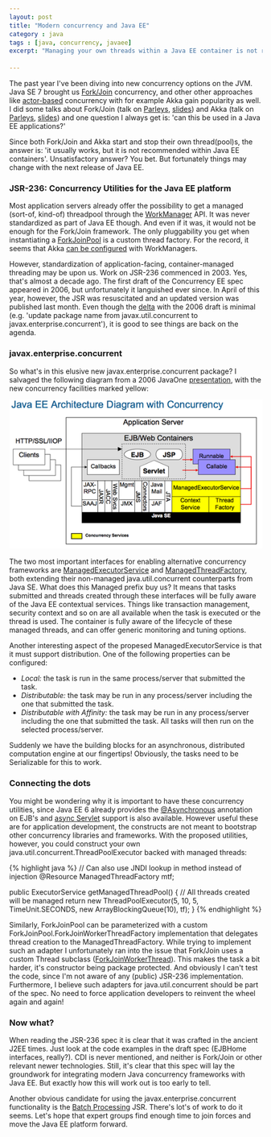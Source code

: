 ```yaml
---
layout: post
title: "Modern concurrency and Java EE" 
category : java 
tags : [java, concurrency, javaee]
excerpt: "Managing your own threads within a Java EE container is not recommended and even illegal in some circumstances. But where does that leave us when we want to use the shiny new Java concurrency frameworks like Fork/Join and Akka in Java EE applications? The addition of new concurrency facilities to the Java EE 7 spec may open some doors."

---
```


The past year I've been diving into new concurrency options on the JVM. Java SE 7 brought us [Fork/Join](http://docs.oracle.com/javase/tutorial/essential/concurrency/forkjoin.html) concurrency, and other other approaches like [actor-based](http://akka.io) concurrency with for example Akka gain popularity as well. I did some talks about Fork/Join (talk on [Parleys](http://www.parleys.com/#st=5&id=3217), [slides](http://www.slideshare.net/SanderMak/fork-join-bejug-2012)) and Akka (talk on [Parleys](http://www.parleys.com/#id=3218&st=5), [slides](http://www.slideshare.net/SanderMak/akka-bejug/)) and one question I always get is: 'can this be used in a Java EE applications?' 

Since both Fork/Join and Akka start and stop their own thread(pool)s, the answer is: 'it usually works, but it is not recommended within Java EE containers'. Unsatisfactory answer? You bet. But fortunately things may change with the next release of Java EE.

### JSR-236: Concurrency Utilities for the Java EE platform
Most application servers already offer the possibility to get a managed (sort-of, kind-of) threadpool through the [WorkManager](http://docs.oracle.com/javaee/1.4/api/javax/resource/spi/work/WorkManager.html) API. It was never standardized as part of Java EE though. And even if it was, it would not be enough for the Fork/Join framework. The only pluggability you get when instantiating a [ForkJoinPool](http://docs.oracle.com/javase/7/docs/api/java/util/concurrent/ForkJoinPool.html) is a custom thread factory. For the record, it seems that Akka [can be configured](http://blog.vasilrem.com/container-managed-actor-dispatchers) with WorkManagers.

However, standardization of application-facing, container-managed threading may be upon us. Work on JSR-236 commenced in 2003. Yes, that's almost a decade ago. The first draft of the Concurrency EE spec appeared in 2006, but unfortunately it languished ever since. In April of this year, however, the JSR was resuscitated and an updated version was published last month. Even though the [delta](http://java.net/downloads/concurrency-ee-spec/EE%20Concurrency%20Utilities%20Dec-20-2012-delta.pdf) with the 2006 draft is minimal (e.g. 'update package name from javax.util.concurrent to javax.enterprise.concurrent'), it is good to see things are back on the agenda.

### javax.enterprise.concurrent
So what's in this elusive new javax.enterprise.concurrent package? I salvaged the following diagram from a 2006 JavaOne [presentation](http://gee.cs.oswego.edu/dl/concurrencyee-interest/JavaOne-EEConcurrency.pdf), with the new concurrency facilities marked yellow:

![Java EE concurrency](/pics/javaeeconcurrency.png)

The two most important interfaces for enabling alternative concurrency frameworks are [ManagedExecutorService](http://concurrency-ee-spec.java.net/javadoc/javax/enterprise/concurrent/ManagedExecutorService.html) and [ManagedThreadFactory](http://concurrency-ee-spec.java.net/javadoc/javax/enterprise/concurrent/ManagedThreadFactory.html), both extending their non-managed java.util.concurrent counterparts from Java SE. What does this Managed prefix buy us? It means that tasks submitted and threads created through these interfaces will be fully aware of the Java EE contextual services. Things like transaction management, security context and so on are all available when the task is executed or the thread is used. The container is fully aware of the lifecycle of these managed threads, and can offer generic monitoring and tuning options. 

Another interesting aspect of the propesed ManagedExecutorService is that it must support distribution. One of the following properties can be configured:

- _Local:_ the task is run in the same process/server that submitted the task.
- _Distributable:_ the task may be run in any process/server including the one that submitted the task.
- _Distributable with Affinity:_ the task may be run in any process/server including the one that
submitted the task. All tasks will then run on the selected process/server.

Suddenly we have the building blocks for an asynchronous, distributed computation engine at our fingertips! Obviously, the tasks need to be Serializable for this to work.

### Connecting the dots

You might be wondering why it is important to have these concurrency utilities, since Java EE 6 already provides the [@Asynchronous](http://docs.oracle.com/javaee/6/tutorial/doc/gkkqg.html) annotation on EJB's and [async Servlet](https://blogs.oracle.com/enterprisetechtips/entry/asynchronous_support_in_servlet_3) support is also available. However useful these are for application development, the constructs are not meant to bootstrap other concurrency libraries and frameworks. With the proposed utilities, however, you could construct your own java.util.concurrent.ThreadPoolExecutor backed with managed threads:

{% highlight java %}
 // Can also use JNDI lookup in method instead of injection
 @Resource
 ManagedThreadFactory mtf;

 public ExecutorService getManagedThreadPool() {
   // All threads created will be managed
   return new ThreadPoolExecutor(5, 10, 5, TimeUnit.SECONDS,
       new ArrayBlockingQueue<Runnable>(10), tf);
 }
{% endhighlight %}

Similarly, ForkJoinPool can be parameterized with a custom ForkJoinPool.ForkJoinWorkerThreadFactory implementation that delegates thread creation to the ManagedThreadFactory. While trying to implement such an adapter I unfortunately ran into the issue that Fork/Join uses a custom Thread subclass ([ForkJoinWorkerThread](http://docs.oracle.com/javase/7/docs/api/java/util/concurrent/ForkJoinWorkerThread.html)). This makes the task a bit harder, it's constructor being package protected. And obviously I can't test the code, since I'm not aware of any (public) JSR-236 implementation. Furthermore, I believe such adapters for java.util.concurrent should be part of the spec. No need to force application developers to reinvent the wheel again and again!
 
### Now what?
When reading the JSR-236 spec it is clear that it was crafted in the ancient J2EE times. Just look at the code examples in the draft spec (EJBHome interfaces, really?).  CDI is never mentioned, and neither is Fork/Join or other relevant newer technologies. Still, it's clear that this spec will lay the groundwork for integrating modern Java concurrency frameworks with Java EE. But exactly how this will work out is too early to tell.

Another obvious candidate for using the javax.enterprise.concurrent functionality is the [Batch Processing](https://blogs.oracle.com/theaquarium/entry/new_java_ee) JSR. There's lot's of work to do it seems. Let's hope that expert groups find enough time to join forces and move the Java EE platform forward.

